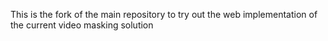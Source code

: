 This is the fork of the main repository to try out the web implementation of the current video masking solution